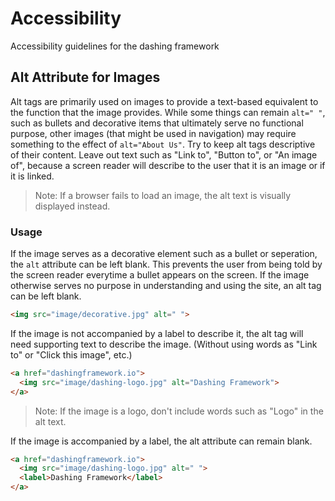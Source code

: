 # Accessibility
Accessibility guidelines for the dashing framework

## Alt Attribute for Images
Alt tags are primarily used on images to provide a text-based equivalent to the function that the image provides. While some things can remain `alt=" "`, such as bullets and decorative items that ultimately serve no functional purpose, other images (that might be used in navigation) may require something to the effect of `alt="About Us"`. Try to keep alt tags descriptive of their content. Leave out text such as "Link to", "Button to", or "An image of", because a screen reader will describe to the user that it is an image or if it is linked. 

>Note: If a browser fails to load an image, the alt text is visually displayed instead.

### Usage 
If the image serves as a decorative element such as a bullet or seperation, the `alt` attribute can be left blank. This prevents the user from being told by the screen reader everytime a bullet appears on the screen. If the image otherwise serves no purpose in understanding and using the site, an alt tag can be left blank.

```html 
<img src="image/decorative.jpg" alt=" ">
```

If the image is not accompanied by a label to describe it, the alt tag will need supporting text to describe the image. (Without using words as "Link to" or "Click this image", etc.)

```html
<a href="dashingframework.io">
  <img src="image/dashing-logo.jpg" alt="Dashing Framework">
</a>
```
>Note: If the image is a logo, don't include words such as "Logo" in the alt text.

If the image is accompanied by a label, the alt attribute can remain blank. 

```html
<a href="dashingframework.io">
  <img src="image/dashing-logo.jpg" alt=" ">
  <label>Dashing Framework</label>
</a>
```